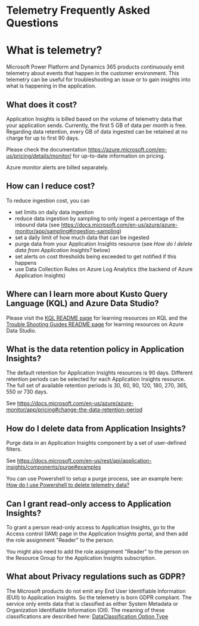 # Telemetry Frequently Asked Questions

# What is telemetry?

Microsoft Power Platform and Dynamics 365 products continuously emit telemetry about events that happen in the customer environment.
This telemetry can be useful for troubleshooting an issue or to gain insights into what is happening in the application.

## What does it cost?

Application Insights is billed based on the volume of telemetry data that your application sends. Currently, the first 5 GB of data per month is free. Regarding data retention, every GB of data ingested can be retained at no charge for up to first 90 days.

Please check the documentation <https://azure.microsoft.com/en-us/pricing/details/monitor/> for up-to-date information on pricing.

Azure monitor alerts are billed separately.

## How can I reduce cost?

To reduce ingestion cost, you can

* set limits on daily data ingestion
* reduce data ingestion by sampling to only ingest a percentage of the inbound data (see <https://docs.microsoft.com/en-us/azure/azure-monitor/app/sampling#ingestion-sampling>)
* set a daily limit of how much data that can be ingested
* purge data from your Application Insights resource (see _How do I delete data from Application Insights?_ below)
* set alerts on cost thresholds being exceeded to get notified if this happens
* use Data Collection Rules on Azure Log Analytics (the backend of Azure Application Insights)

## Where can I learn more about Kusto Query Language (KQL) and Azure Data Studio?

Please visit the [KQL README page](KQL/README.md) for learning resources on KQL and the [Trouble Shooting Guides README page](TroubleShootingGuides/README.md) for learning resources on Azure Data Studio.

## What is the data retention policy in Application Insights?

The default retention for Application Insights resources is 90 days. Different retention periods can be selected for each Application Insights resource. The full set of available retention periods is 30, 60, 90, 120, 180, 270, 365, 550 or 730 days.

See <https://docs.microsoft.com/en-us/azure/azure-monitor/app/pricing#change-the-data-retention-period>

## How do I delete data from Application Insights?

Purge data in an Application Insights component by a set of user-defined filters.

See <https://docs.microsoft.com/en-us/rest/api/application-insights/components/purge#examples>

You can use Powershell to setup a purge process, see an example here: [How do I use Powershell to delete telemetry data?](Powershell/README.md)

## Can I grant read-only access to Application Insights?

To grant a person read-only access to Application Insights, go to the Access control (IAM) page in the Application Insights portal, and then add the role assignment "Reader" to the person.

You might also need to add the role assignment "Reader" to the person on the Resource Group for the Application Insights subscription.

## What about Privacy regulations such as GDPR?

The Microsoft products do not emit any End User Identifiable Information (EUII) to Application Insights. So the telemetry is born GDPR compliant. The service only emits data that is classified as either System Metadata or Organization Identifiable Information (OII). The meaning of these classifications are described here: [DataClassification Option Type](https://docs.microsoft.com/en-us/dynamics365/business-central/dev-itpro/developer/methods-auto/dataclassification/dataclassification-option)
